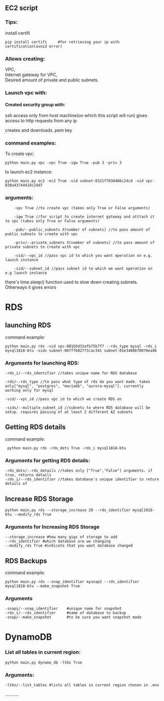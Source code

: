 ## EC2 script         

### Tips:
install certifi     
        
    pip install certifi     #for retrieving your ip with certification(avoid error)

### Allows creating:

VPC,    
Internet gateway for VPC,   
Desired amount of private and public subnets.

    
### Launch vpc with:
#### Created security group with:    
ssh access only from host machine(on which this script will run)
gives access to http requests from any ip   

creates and downloads .pem key

### command examples:    
To create vpc:

    python main.py vpc -vpc True -igw True -pub 3 -priv 3
to launch ec2 instance:
    
    python main.py ec2 -ec2 True -sid subnet-0321f7038406c24cd -vid vpc-038a43744418c24d7


### arguments:
        
        -vpc True //to create vpc (takes only True or False arguments)

        -igw True //for script to create internet gateway and atttach it to vpc (takes only True or False arguments)

        -pub/--public_subnets X(number of subnets) //to pass amount of public subnets to create with vpc

        -priv/--private_subnets X(number of subnets) //to pass amount of private subnets to create with vpc

        -vid/--vpc_id //pass vpc id to which you want operation on e.g. launch instance

        -sid/--subnet_id //pass subnet id to which we want operation on e.g launch instance

there's time.sleep() function used to slow down creating subnets. Otherways it gives errors

# RDS
## launching RDS

command example:    

    python main.py rds -vid vpc-081b5d31efb75b7f7 --rds_type mysql -rds_i mysql1818-btu -sids subnet-067ffb82773cac341 subnet-01e3488b70076ea46


### Arguments for launching RDS:
    
    -rds_i/--rds_identifier //takes unique name for RDS database

    -rds/--rds_type //to pass what type of rds do you want made. takes only["mysql", "postgres", "mariadb", "aurora-mysql"]. currently working only for mysql
    
    -vid/--vpc_id //pass vpc id to which we create RDS on

    -sids/--multiple_subnet_id //subnets to where RDS database will be setup. requires passing of at least 2 different AZ subnets

## Getting RDS details

command example:

     python main.py rds -rds_dets True -rds_i mysql1818-btu 

### Arguments for getting RDS details:

    -rds_dets/--rds_details //takes only ["True","False"] arguments. if true, returns details
    -rds_i/--rds_identifier //takes database's unique identifier to return details of
    
## Increase RDS Storage

    python main.py rds --storage_increase 20 --rds_identifier mysql1818-btu --modify_rds True

### Arguments for Increasing RDS Storage

    --storage_increase #how many gigs of storage to add
    --rds_identifier #which database are we changing
    --modify_rds True #indicate that you want database changed

## RDS Backups
command example:

    python main.py rds --snap_identifier mysnap2 --rds_identifier mysql1818-btu --make_snapshot True 

### Arguments

    -snapi/--snap_identifier    #unique name for snapshot
    -rds_i/--rds_identifier     #name of database to backup
    -snap/--make_snapshot       #to be sure you want snapshot made


# DynamoDB
### List all tables in current region:
    
    python main.py dynamo_db -ltbs True

### Arguments:
    
    -ltbs/--list_tables #lists all tables in current region chosen in .env
...........